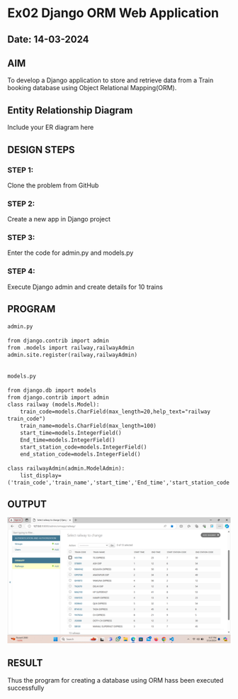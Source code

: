 # Ex02 Django ORM Web Application
## Date: 14-03-2024

## AIM
To develop a Django application to store and retrieve data from a Train booking database using Object Relational Mapping(ORM).

## Entity Relationship Diagram

Include your ER diagram here

## DESIGN STEPS

### STEP 1:
Clone the problem from GitHub

### STEP 2:
Create a new app in Django project

### STEP 3:
Enter the code for admin.py and models.py

### STEP 4:
Execute Django admin and create details for 10 trains

## PROGRAM

```
admin.py 

from django.contrib import admin
from .models import railway,railwayAdmin
admin.site.register(railway,railwayAdmin)


models.py

from django.db import models
from django.contrib import admin
class railway (models.Model):
    train_code=models.CharField(max_length=20,help_text="railway train_code")
    train_name=models.CharField(max_length=100)
    start_time=models.IntegerField()
    End_time=models.IntegerField()
    start_station_code=models.IntegerField()
    end_station_code=models.IntegerField()
     
class railwayAdmin(admin.ModelAdmin):
    list_display=('train_code','train_name','start_time','End_time','start_station_code','end_station_code',)

```

## OUTPUT

![alt text](<Screenshot 2024-03-14 213732.png>)


## RESULT
Thus the program for creating a database using ORM hass been executed successfully
